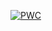 [![PWC](https://img.shields.io/endpoint.svg?url=https://paperswithcode.com/badge/few-shot-adaptive-gaze-estimation/gaze-estimation-on-mpii-gaze)](https://paperswithcode.com/sota/gaze-estimation-on-mpii-gaze?p=few-shot-adaptive-gaze-estimation)
